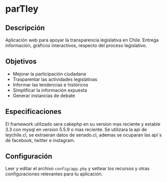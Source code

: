 # parTley

## Descripción

Aplicación web para apoyar la transparencia legislativa en Chile. Entrega información, gráficos interactivos, respecto del proceso legislativo.

## Objetivos

* Mejorar la participación ciudadana
* Trasparentar las actividades legislativas
* Informar las tendencias e históricos
* Simplificar la información expuesta
* Generar instancias de debate


## Especificaciones

El framework utilizado sera cakephp en su version mas reciente y estable 3.3 con mysql en version 5.5.9 o mas reciente.
Se utilizara la api de leychile.cl, se extraeran datos de senado.cl, ademas se ocuparan las api´s de facebook, twitter e instagram.

## Configuración

Leer y editar el archivo `config/app.php` y settear los recursos y otras configuraciones relevantes para tu aplicación.
